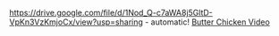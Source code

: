 https://drive.google.com/file/d/1Nod_Q-c7aWA8j5GltD-VpKn3VzKmjoCx/view?usp=sharing - automatic!
[Butter Chicken Video](https://drive.google.com/file/d/1Nod_Q-c7aWA8j5GltD-VpKn3VzKmjoCx/view?usp=sharing)
